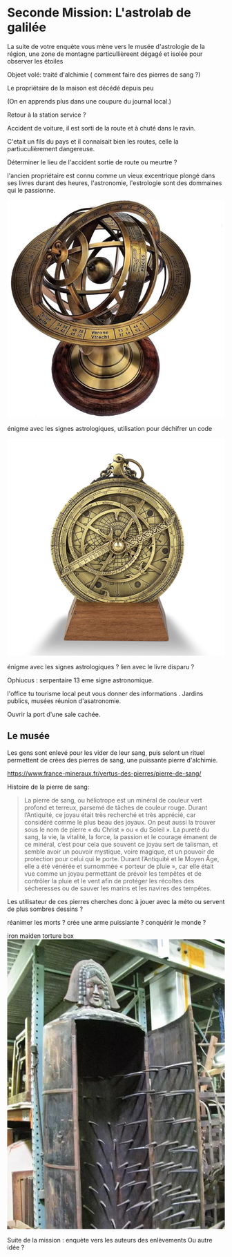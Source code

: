 # Seconde Mission: L'astrolab de galilée

La suite de votre enquète vous mène vers le musée d'astrologie de la région, une zone de montagne particullièreent dégagé et isolée pour observer les étoiles

Objeet volé:
traité d'alchimie ( comment faire des pierres de sang ?)

Le propriétaire de la maison est décédé depuis peu

(On en apprends plus dans une coupure du journal local.)

Retour à la station service ?

Accident de voiture, il est sorti de la route et à chuté dans le ravin.

C'etait un fils du pays et il connaisait bien les routes, celle la partiuculièrement dangereuse.

Déterminer le lieu de l'accident sortie de route ou meurtre ?

l'ancien propriétaire est connu comme un vieux excentrique plongé dans ses livres durant des heures, l'astronomie, l'estrologie sont des dommaines qui le passionne.

![armillaire](/assets/images2/globe-terrestre-armillaire-en-laiton-antique-avec.webp)

énigme avec les signes astrologiques, utilisation pour déchifrer un code

![astrolabe](/assets/images2/astrolabe-planispherique.png)

énigme avec les signes astrologiques ? lien avec le livre disparu ?

Ophiucus : serpentaire 13 eme signe astronomique.

l'office tu tourisme local peut vous donner des informations .
Jardins publics,
musées
réunion d'asatronomie.

Ouvrir la port d'une sale cachée.

## Le musée

Les gens sont enlevé pour les vider de leur sang, puis selont un rituel permettent de crées des pierres de sang, une puissante pierre d'alchimie.

https://www.france-mineraux.fr/vertus-des-pierres/pierre-de-sang/

Histoire de la pierre de sang:

> La pierre de sang, ou héliotrope est un minéral de couleur vert profond et terreux, parsemé de tâches de couleur rouge. Durant l’Antiquité, ce joyau était très recherché et très apprécié, car considéré comme le plus beau des joyaux. On peut aussi la trouver sous le nom de pierre « du Christ » ou « du Soleil ». La pureté du sang, la vie, la vitalité, la force, la passion et le courage émanent de ce minéral, c’est pour cela que souvent ce joyau sert de talisman, et semble avoir un pouvoir mystique, voire magique, et un pouvoir de protection pour celui qui le porte. Durant l’Antiquité et le Moyen Âge, elle a été vénérée et surnommée « porteur de pluie », car elle était vue comme un joyau permettant de prévoir les tempêtes et de contrôler la pluie et le vent afin de protéger les récoltes des sécheresses ou de sauver les marins et les navires des tempêtes.

Les utilisateur de ces pierres cherches donc à jouer avec la méto ou servent de plus sombres dessins ?

réanimer les morts ? crée une arme puissiante ? conquérir le monde ?

iron maiden torture box
![iron maiden](/assets/images2/the-25-most-unimaginable-medieval-torture-devices-329663.jpg)

Suite de la mission : enquète vers les auteurs des enlèvements Ou autre idée ?
